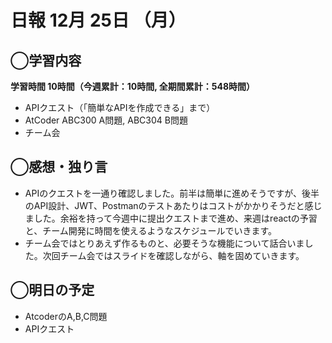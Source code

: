 # 日報  12月 25日 （月）

## ◯学習内容

**学習時間  10時間（今週累計：10時間, 全期間累計：548時間）**

- APIクエスト（「簡単なAPIを作成できる」まで）
- AtCoder ABC300 A問題, ABC304 B問題
- チーム会

## ◯感想・独り言

- APIのクエストを一通り確認しました。前半は簡単に進めそうですが、後半のAPI設計、JWT、Postmanのテストあたりはコストがかかりそうだと感じました。余裕を持って今週中に提出クエストまで進め、来週はreactの予習と、チーム開発に時間を使えるようなスケジュールでいきます。
- チーム会ではとりあえず作るものと、必要そうな機能について話合いました。次回チーム会ではスライドを確認しながら、軸を固めていきます。

## ◯明日の予定

- AtcoderのA,B,C問題
- APIクエスト

